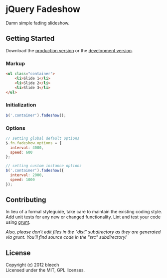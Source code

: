 # jQuery Fadeshow

Damn simple fading slideshow.

## Getting Started
Download the [production version][min] or the [development version][max].

[min]: https://raw.github.com/bleech/jquery.fadeshow/master/dist/jquery.fadeshow.min.js
[max]: https://raw.github.com/bleech/jquery.fadeshow/master/dist/jquery.fadeshow.js
	
### Markup
```html
<ul class="container">
	<li>Slide 1</li>
	<li>Slide 2</li>
	<li>Slide 3</li>
</ul>
```
	
### Initialization
```javascript
$('.container').fadeshow();
```
	
### Options
```javascript
// setting global default options
$.fn.fadeshow.options = {
  interval: 4000,
  speed: 600
};

// setting custom instance options
$('.container').fadeshow({
  interval: 2000,
  speed: 1000
});
```

## Contributing
In lieu of a formal styleguide, take care to maintain the existing coding style. Add unit tests for any new or changed functionality. Lint and test your code using [grunt](https://github.com/cowboy/grunt).

_Also, please don't edit files in the "dist" subdirectory as they are generated via grunt. You'll find source code in the "src" subdirectory!_

## License
Copyright (c) 2012 bleech  
Licensed under the MIT, GPL licenses.
